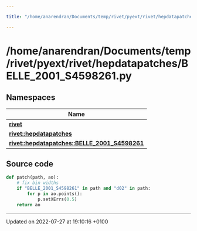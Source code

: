 ```yaml
---

title: "/home/anarendran/Documents/temp/rivet/pyext/rivet/hepdatapatches/BELLE_2001_S4598261.py"

---
```


# /home/anarendran/Documents/temp/rivet/pyext/rivet/hepdatapatches/BELLE_2001_S4598261.py



## Namespaces

| Name           |
| -------------- |
| **[rivet](http://example.org/namespaces/namespacerivet/)**  |
| **[rivet::hepdatapatches](http://example.org/namespaces/namespacerivet_1_1hepdatapatches/)**  |
| **[rivet::hepdatapatches::BELLE_2001_S4598261](http://example.org/namespaces/namespacerivet_1_1hepdatapatches_1_1belle__2001__s4598261/)**  |




## Source code

```python
def patch(path, ao):
    # fix bin widths
    if "BELLE_2001_S4598261" in path and "d02" in path:
        for p in ao.points():
            p.setXErrs(0.5)
    return ao
```


-------------------------------

Updated on 2022-07-27 at 19:10:16 +0100
